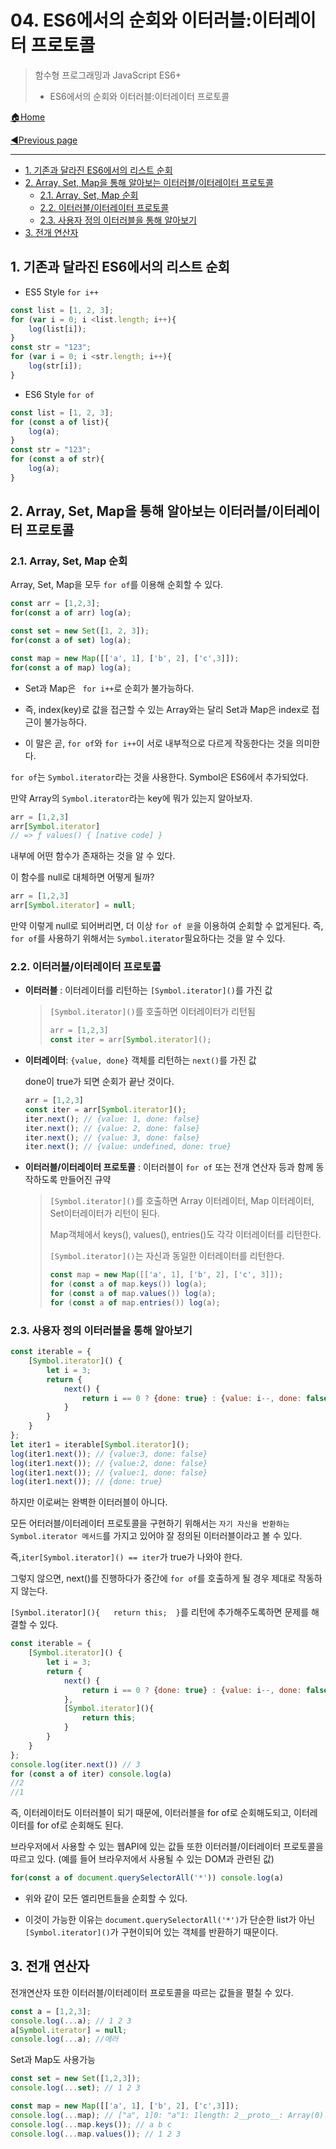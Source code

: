# 04. ES6에서의 순회와 이터러블:이터레이터 프로토콜

> 함수형 프로그래밍과 JavaScript ES6+
>
> - ES6에서의 순회와 이터러블:이터레이터 프로토콜

[🏠Home](https://github.com/batboy118/Study_Note)

[◀Previous page ](./README.md)

---

<!-- TOC -->

- [1. 기존과 달라진 ES6에서의 리스트 순회](#1-기존과-달라진-es6에서의-리스트-순회)
- [2. Array, Set, Map을 통해 알아보는 이터러블/이터레이터 프로토콜](#2-array-set-map을-통해-알아보는-이터러블이터레이터-프로토콜)
	- [2.1. Array, Set, Map 순회](#21-array-set-map-순회)
	- [2.2. 이터러블/이터레이터 프로토콜](#22-이터러블이터레이터-프로토콜)
	- [2.3. 사용자 정의 이터러블을 통해 알아보기](#23-사용자-정의-이터러블을-통해-알아보기)
- [3. 전개 연산자](#3-전개-연산자)

<!-- /TOC -->

## 1. 기존과 달라진 ES6에서의 리스트 순회

- ES5 Style `for i++`

```javascript
const list = [1, 2, 3];
for (var i = 0; i <list.length; i++){
	log(list[i]);
}
const str = "123";
for (var i = 0; i <str.length; i++){
	log(str[i]);
}
```

- ES6 Style `for of`

```javascript
const list = [1, 2, 3];
for (const a of list){
	log(a);
}
const str = "123";
for (const a of str){
	log(a);
}
```

## 2. Array, Set, Map을 통해 알아보는 이터러블/이터레이터 프로토콜

### 2.1. Array, Set, Map 순회

Array, Set, Map을 모두 `for of`를 이용해 순회할 수 있다.

```javascript
const arr = [1,2,3];
for(const a of arr) log(a);

const set = new Set([1, 2, 3]);
for(const a of set) log(a);

const map = new Map([['a', 1], ['b', 2], ['c',3]]);
for(const a of map) log(a);
```

- Set과 Map은 ` for i++`로 순회가 불가능하다.

- 즉, index(key)로 값을 접근할 수 있는 Array와는 달리 Set과 Map은 index로 접근이 불가능하다.

- 이 말은 곧, `for of`와 `for i++`이 서로 내부적으로 다르게 작동한다는 것을 의미한다.

`for of`는 `Symbol.iterator`라는 것을 사용한다. Symbol은 ES6에서 추가되었다.

만약 Array의 `Symbol.iterator`라는 key에 뭐가 있는지 알아보자.

```javascript
arr = [1,2,3]
arr[Symbol.iterator]
// => ƒ values() { [native code] }
```

내부에 어떤 함수가 존재하는 것을 알 수 있다.

이 함수를 null로 대체하면 어떻게 될까?

```javascript
arr = [1,2,3]
arr[Symbol.iterator] = null;
```

만약 이렇게 null로 되어버리면, 더 이상 `for of 문`을 이용하여 순회할 수 없게된다. 즉, `for of`를 사용하기 위해서는 `Symbol.iterator`필요하다는 것을 알 수 있다.

### 2.2. 이터러블/이터레이터 프로토콜

- **이터러블** : 이터레이터를 리턴하는 `[Symbol.iterator]()`를 가진 값

  > `[Symbol.iterator]()`를 호출하면 이터레이터가 리턴됨
  >
  > ```javascript
  > arr = [1,2,3]
  > const iter = arr[Symbol.iterator]();
  > ```

- **이터레이터**: `{value, done}` 객체를 리턴하는 `next()`를 가진 값

  done이 true가 되면 순회가 끝난 것이다.

  ```javascript
  arr = [1,2,3]
  const iter = arr[Symbol.iterator]();
  iter.next(); // {value: 1, done: false}
  iter.next(); // {value: 2, done: false}
  iter.next(); // {value: 3, done: false}
  iter.next(); // {value: undefined, done: true}
  ```

- **이터러블/이터레이터 프로토콜** : 이터러블이 `for of` 또는 전개 연산자 등과 함께 동작하도록 만들어진 규약

  > `[Symbol.iterator]()`를 호출하면 Array 이터레이터, Map 이터레이터, Set이터레이터가 리턴이 된다.
  >
  > Map객체에서 keys(), values(), entries()도 각각 이터레이터를 리턴한다.
  >
  > `[Symbol.iterator]()`는 자신과 동일한 이터레이터를 리턴한다.
  >
  > ```javascript
  > const map = new Map([['a', 1], ['b', 2], ['c', 3]]);
  > for (const a of map.keys()) log(a);
  > for (const a of map.values()) log(a);
  > for (const a of map.entries()) log(a);
  > ```

### 2.3. 사용자 정의 이터러블을 통해 알아보기

```javascript
const iterable = {
	[Symbol.iterator]() {
        let i = 3;
        return {
            next() {
                return i == 0 ? {done: true} : {value: i--, done: false};
            }
        }
    }
};
let iter1 = iterable[Symbol.iterator]();
log(iter1.next()); // {value:3, done: false}
log(iter1.next()); // {value:2, done: false}
log(iter1.next()); // {value:1, done: false}
log(iter1.next()); // {done: true}
```

하지만 이로써는 완벽한 이터러블이 아니다.

모든 어터러블/이터레이터 프로토콜을 구현하기 위해서는 `자기 자신을 반환하는 Symbol.iterator 메서드`를 가지고 있어야 잘 정의된 이터러블이라고 볼 수 있다.

즉,`iter[Symbol.iterator]() == iter`가 true가 나와야 한다.

그렇지 않으면, next()를 진행하다가 중간에 `for of`를 호출하게 될 경우 제대로 작동하지 않는다.

`[Symbol.iterator](){   return this;  }`를 리턴에 추가해주도록하면 문제를 해결할 수 있다.

```javascript
const iterable = {
	[Symbol.iterator]() {
        let i = 3;
        return {
            next() {
                return i == 0 ? {done: true} : {value: i--, done: false};
            },
            [Symbol.iterator](){
                return this;
            }
        }
    }
};
console.log(iter.next()) // 3
for (const a of iter) console.log(a)
//2
//1
```

즉, 이터레이터도 이터러블이 되기 때문에, 이터러블을 for of로 순회해도되고, 이터레이터를 for of로 순회해도 된다.

브라우저에서 사용할 수 있는 웹API에 있는 값들 또한 이터러블/이터레이터 프로토콜을 따르고 있다. (예를 들어 브라우저에서 사용될 수 있는 DOM과 관련된 값)

```javascript
for(const a of document.querySelectorAll('*')) console.log(a)
```

- 위와 같이 모든 엘리먼트들을 순회할 수 있다.

- 이것이 가능한 이유는 `document.querySelectorAll('*')`가 단순한 list가 아닌 `[Symbol.iterator]()`가 구현이되어 있는 객체를 반환하기 때문이다.

## 3. 전개 연산자

전개연산자 또한 이터러블/이터레이터 프로토콜을 따르는 값들을 펼칠 수 있다.

```javascript
const a = [1,2,3];
console.log(...a); // 1 2 3
a[Symbol.iterator] = null;
console.log(...a); //에러
```

Set과 Map도 사용가능

```javascript
const set = new Set([1,2,3]);
console.log(...set); // 1 2 3

const map = new Map([['a', 1], ['b', 2], ['c',3]]);
console.log(...map); // ["a", 1]0: "a"1: 1length: 2__proto__: Array(0) (2) ["b", 2] (2) ["c", 3]
console.log(...map.keys()); // a b c
console.log(...map.values()); // 1 2 3
```

